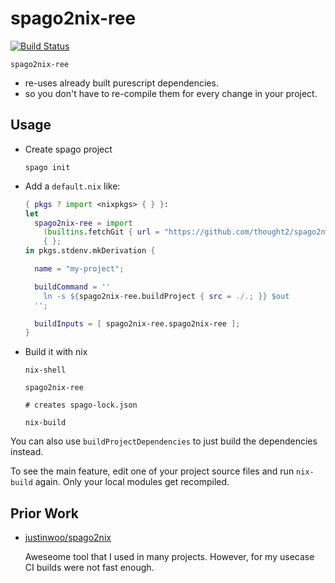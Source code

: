 # spago2nix-ree

[![Build Status](https://travis-ci.com/thought2/spago2nix-ree.svg?branch=master)](https://travis-ci.com/thought2/spago2nix-ree)

`spago2nix-ree`

- re-uses already built purescript dependencies.
- so you don't have to re-compile them for every change in your project.

## Usage

- Create spago project

  ```
  spago init
  ```

- Add a `default.nix` like:

  ```nix
  { pkgs ? import <nixpkgs> { } }:
  let
    spago2nix-ree = import
      (builtins.fetchGit { url = "https://github.com/thought2/spago2nix-ree"; })
      { };
  in pkgs.stdenv.mkDerivation {

    name = "my-project";

    buildCommand = ''
      ln -s ${spago2nix-ree.buildProject { src = ./.; }} $out
    '';

    buildInputs = [ spago2nix-ree.spago2nix-ree ];
  }
  ```

- Build it with nix

  ```
  nix-shell

  spago2nix-ree

  # creates spago-lock.json

  nix-build
  ```

You can also use `buildProjectDependencies` to just build the dependencies instead.

To see the main feature, edit one of your project source files and run `nix-build` again. Only your local modules get recompiled.

## Prior Work

- [justinwoo/spago2nix](https://github.com/justinwoo/spago2nix)

  Aweseome tool that I used in many projects. However, for my usecase CI builds were not fast enough.
